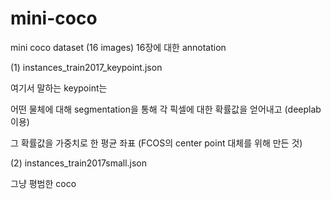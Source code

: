 # mini-coco
mini coco dataset (16 images)
16장에 대한 annotation

(1) instances_train2017_keypoint.json

  여기서 말하는 keypoint는 

  어떤 물체에 대해 segmentation을 통해 각 픽셀에 대한 확률값을 얻어내고  (deeplab 이용)

  그 확률값을 가중치로 한 평균 좌표 (FCOS의 center point 대체를 위해 만든 것)



(2) instances_train2017small.json

  그냥 평범한 coco

